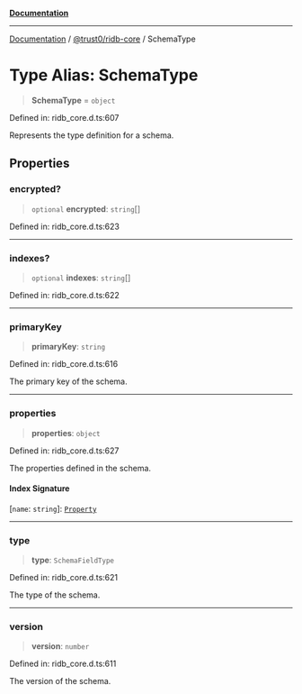 [**Documentation**](../../../README.md)

***

[Documentation](../../../README.md) / [@trust0/ridb-core](../README.md) / SchemaType

# Type Alias: SchemaType

> **SchemaType** = `object`

Defined in: ridb\_core.d.ts:607

Represents the type definition for a schema.

## Properties

### encrypted?

> `optional` **encrypted**: `string`[]

Defined in: ridb\_core.d.ts:623

***

### indexes?

> `optional` **indexes**: `string`[]

Defined in: ridb\_core.d.ts:622

***

### primaryKey

> **primaryKey**: `string`

Defined in: ridb\_core.d.ts:616

The primary key of the schema.

***

### properties

> **properties**: `object`

Defined in: ridb\_core.d.ts:627

The properties defined in the schema.

#### Index Signature

\[`name`: `string`\]: [`Property`](../classes/Property.md)

***

### type

> **type**: `SchemaFieldType`

Defined in: ridb\_core.d.ts:621

The type of the schema.

***

### version

> **version**: `number`

Defined in: ridb\_core.d.ts:611

The version of the schema.
